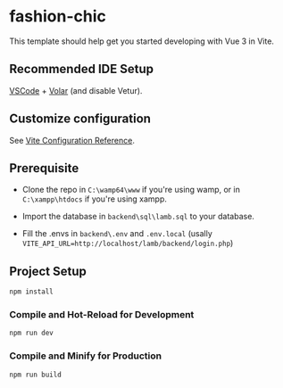 # fashion-chic

This template should help get you started developing with Vue 3 in Vite.

## Recommended IDE Setup

[VSCode](https://code.visualstudio.com/) + [Volar](https://marketplace.visualstudio.com/items?itemName=Vue.volar) (and disable Vetur).

## Customize configuration

See [Vite Configuration Reference](https://vite.dev/config/).

## Prerequisite

- Clone the repo in `C:\wamp64\www` if you're using wamp, or in `C:\xampp\htdocs` if you're using xampp.

- Import the database in `backend\sql\lamb.sql` to your database.

- Fill the .envs in `backend\.env` and `.env.local` (usally `VITE_API_URL=http://localhost/lamb/backend/login.php`)

## Project Setup

```sh
npm install
```

### Compile and Hot-Reload for Development

```sh
npm run dev
```

### Compile and Minify for Production

```sh
npm run build
```
